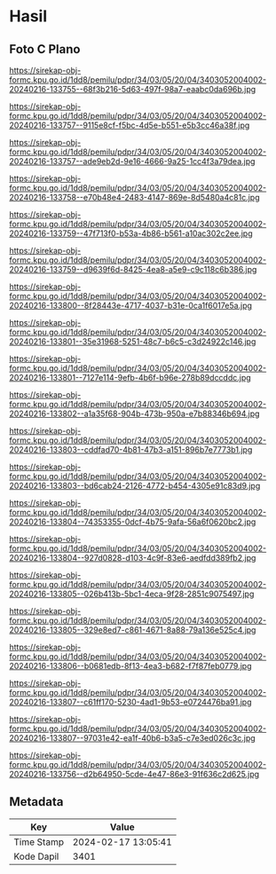 # Hasil

## Foto C Plano

https://sirekap-obj-formc.kpu.go.id/1dd8/pemilu/pdpr/34/03/05/20/04/3403052004002-20240216-133755--68f3b216-5d63-497f-98a7-eaabc0da696b.jpg

https://sirekap-obj-formc.kpu.go.id/1dd8/pemilu/pdpr/34/03/05/20/04/3403052004002-20240216-133757--9115e8cf-f5bc-4d5e-b551-e5b3cc46a38f.jpg

https://sirekap-obj-formc.kpu.go.id/1dd8/pemilu/pdpr/34/03/05/20/04/3403052004002-20240216-133757--ade9eb2d-9e16-4666-9a25-1cc4f3a79dea.jpg

https://sirekap-obj-formc.kpu.go.id/1dd8/pemilu/pdpr/34/03/05/20/04/3403052004002-20240216-133758--e70b48e4-2483-4147-869e-8d5480a4c81c.jpg

https://sirekap-obj-formc.kpu.go.id/1dd8/pemilu/pdpr/34/03/05/20/04/3403052004002-20240216-133759--47f713f0-b53a-4b86-b561-a10ac302c2ee.jpg

https://sirekap-obj-formc.kpu.go.id/1dd8/pemilu/pdpr/34/03/05/20/04/3403052004002-20240216-133759--d9639f6d-8425-4ea8-a5e9-c9c118c6b386.jpg

https://sirekap-obj-formc.kpu.go.id/1dd8/pemilu/pdpr/34/03/05/20/04/3403052004002-20240216-133800--8f28443e-4717-4037-b31e-0ca1f6017e5a.jpg

https://sirekap-obj-formc.kpu.go.id/1dd8/pemilu/pdpr/34/03/05/20/04/3403052004002-20240216-133801--35e31968-5251-48c7-b6c5-c3d24922c146.jpg

https://sirekap-obj-formc.kpu.go.id/1dd8/pemilu/pdpr/34/03/05/20/04/3403052004002-20240216-133801--7127e114-9efb-4b6f-b96e-278b89dccddc.jpg

https://sirekap-obj-formc.kpu.go.id/1dd8/pemilu/pdpr/34/03/05/20/04/3403052004002-20240216-133802--a1a35f68-904b-473b-950a-e7b88346b694.jpg

https://sirekap-obj-formc.kpu.go.id/1dd8/pemilu/pdpr/34/03/05/20/04/3403052004002-20240216-133803--cddfad70-4b81-47b3-a151-896b7e7773b1.jpg

https://sirekap-obj-formc.kpu.go.id/1dd8/pemilu/pdpr/34/03/05/20/04/3403052004002-20240216-133803--bd6cab24-2126-4772-b454-4305e91c83d9.jpg

https://sirekap-obj-formc.kpu.go.id/1dd8/pemilu/pdpr/34/03/05/20/04/3403052004002-20240216-133804--74353355-0dcf-4b75-9afa-56a6f0620bc2.jpg

https://sirekap-obj-formc.kpu.go.id/1dd8/pemilu/pdpr/34/03/05/20/04/3403052004002-20240216-133804--927d0828-d103-4c9f-83e6-aedfdd389fb2.jpg

https://sirekap-obj-formc.kpu.go.id/1dd8/pemilu/pdpr/34/03/05/20/04/3403052004002-20240216-133805--026b413b-5bc1-4eca-9f28-2851c9075497.jpg

https://sirekap-obj-formc.kpu.go.id/1dd8/pemilu/pdpr/34/03/05/20/04/3403052004002-20240216-133805--329e8ed7-c861-4671-8a88-79a136e525c4.jpg

https://sirekap-obj-formc.kpu.go.id/1dd8/pemilu/pdpr/34/03/05/20/04/3403052004002-20240216-133806--b0681edb-8f13-4ea3-b682-f7f87feb0779.jpg

https://sirekap-obj-formc.kpu.go.id/1dd8/pemilu/pdpr/34/03/05/20/04/3403052004002-20240216-133807--c61ff170-5230-4ad1-9b53-e0724476ba91.jpg

https://sirekap-obj-formc.kpu.go.id/1dd8/pemilu/pdpr/34/03/05/20/04/3403052004002-20240216-133807--97031e42-ea1f-40b6-b3a5-c7e3ed026c3c.jpg

https://sirekap-obj-formc.kpu.go.id/1dd8/pemilu/pdpr/34/03/05/20/04/3403052004002-20240216-133756--d2b64950-5cde-4e47-86e3-91f636c2d625.jpg


## Metadata

| Key        | Value               |
| ---------- | ------------------- |
| Time Stamp | 2024-02-17 13:05:41 |
| Kode Dapil | 3401                |



